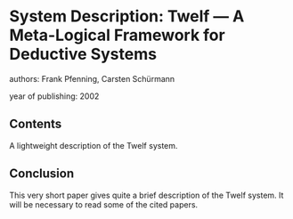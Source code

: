 # System Description: Twelf — A Meta-Logical Framework for Deductive Systems

authors: Frank Pfenning, Carsten Schürmann

year of publishing: 2002


## Contents
A lightweight description of the Twelf system.


## Conclusion
This very short paper gives quite a brief description of the Twelf system.
It will be necessary to read some of the cited papers.
